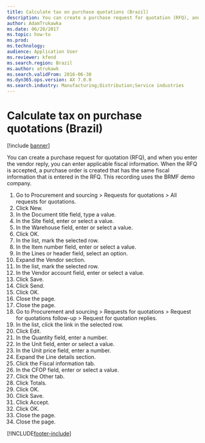 ```yaml
---
title: Calculate tax on purchase quotations (Brazil)
description: You can create a purchase request for quotation (RFQ), and when you enter the vendor reply, you can enter applicable fiscal information.
author: AdamTrukawka
ms.date: 06/28/2017
ms.topic: how-to
ms.prod: 
ms.technology: 
audience: Application User
ms.reviewer: kfend
ms.search.region: Brazil
ms.author: atrukawk
ms.search.validFrom: 2016-06-30
ms.dyn365.ops.version: AX 7.0.0
ms.search.industry: Manufacturing;Distribution;Service industries
---
```

# Calculate tax on purchase quotations (Brazil)

[!include [banner](../../includes/banner.md)]

You can create a purchase request for quotation (RFQ), and when you enter the vendor reply, you can enter applicable fiscal information. When the RFQ is accepted, a purchase order is created that has the same fiscal information that is entered in the RFQ. This recording uses the BRMF demo company.

1. Go to Procurement and sourcing > Requests for quotations > All requests for quotations.
2. Click New.
3. In the Document title field, type a value.
4. In the Site field, enter or select a value.
5. In the Warehouse field, enter or select a value.
6. Click OK.
7. In the list, mark the selected row.
8. In the Item number field, enter or select a value.
9. In the Lines or header field, select an option.
10. Expand the Vendor section.
11. In the list, mark the selected row.
12. In the Vendor account field, enter or select a value.
13. Click Save.
14. Click Send.
15. Click OK.
16. Close the page.
17. Close the page.
18. Go to Procurement and sourcing > Requests for quotations > Request for quotations follow-up > Request for quotation replies.
19. In the list, click the link in the selected row.
20. Click Edit.
21. In the Quantity field, enter a number.
22. In the Unit field, enter or select a value.
23. In the Unit price field, enter a number.
24. Expand the Line details section.
25. Click the Fiscal information tab.
26. In the CFOP field, enter or select a value.
27. Click the Other tab.
28. Click Totals.
29. Click OK.
30. Click Save.
31. Click Accept.
32. Click OK.
33. Close the page.
34. Close the page.



[!INCLUDE[footer-include](../../../includes/footer-banner.md)]
